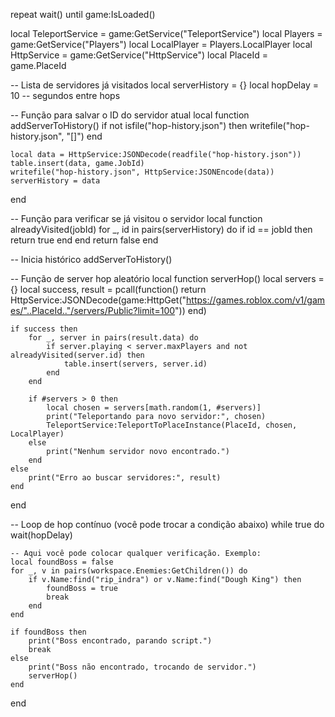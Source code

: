 repeat wait() until game:IsLoaded()

local TeleportService = game:GetService("TeleportService")
local Players = game:GetService("Players")
local LocalPlayer = Players.LocalPlayer
local HttpService = game:GetService("HttpService")
local PlaceId = game.PlaceId

-- Lista de servidores já visitados
local serverHistory = {}
local hopDelay = 10 -- segundos entre hops

-- Função para salvar o ID do servidor atual
local function addServerToHistory()
    if not isfile("hop-history.json") then
        writefile("hop-history.json", "[]")
    end

    local data = HttpService:JSONDecode(readfile("hop-history.json"))
    table.insert(data, game.JobId)
    writefile("hop-history.json", HttpService:JSONEncode(data))
    serverHistory = data
end

-- Função para verificar se já visitou o servidor
local function alreadyVisited(jobId)
    for _, id in pairs(serverHistory) do
        if id == jobId then
            return true
        end
    end
    return false
end

-- Inicia histórico
addServerToHistory()

-- Função de server hop aleatório
local function serverHop()
    local servers = {}
    local success, result = pcall(function()
        return HttpService:JSONDecode(game:HttpGet("https://games.roblox.com/v1/games/"..PlaceId.."/servers/Public?limit=100"))
    end)

    if success then
        for _, server in pairs(result.data) do
            if server.playing < server.maxPlayers and not alreadyVisited(server.id) then
                table.insert(servers, server.id)
            end
        end

        if #servers > 0 then
            local chosen = servers[math.random(1, #servers)]
            print("Teleportando para novo servidor:", chosen)
            TeleportService:TeleportToPlaceInstance(PlaceId, chosen, LocalPlayer)
        else
            print("Nenhum servidor novo encontrado.")
        end
    else
        print("Erro ao buscar servidores:", result)
    end
end

-- Loop de hop contínuo (você pode trocar a condição abaixo)
while true do
    wait(hopDelay)

    -- Aqui você pode colocar qualquer verificação. Exemplo:
    local foundBoss = false
    for _, v in pairs(workspace.Enemies:GetChildren()) do
        if v.Name:find("rip_indra") or v.Name:find("Dough King") then
            foundBoss = true
            break
        end
    end

    if foundBoss then
        print("Boss encontrado, parando script.")
        break
    else
        print("Boss não encontrado, trocando de servidor.")
        serverHop()
    end
end
